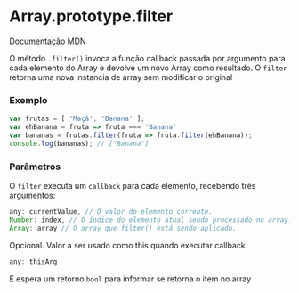 # Array.prototype.filter

[Documentação MDN](https://developer.mozilla.org/pt-BR/docs/Web/JavaScript/Reference/Global_Objects/Array/filter)

O método `.filter()` invoca a função callback passada por argumento para cada elemento do Array e devolve um novo Array como resultado.
O `filter` retorna uma nova instancia de array sem modificar o original

### Exemplo

```javascript
var frutas = [ 'Maçã', 'Banana' ];
var ehBanana = fruta => fruta === 'Banana'
var bananas = frutas.filter(fruta => fruta.filter(ehBanana)); 
console.log(bananas); // ["Banana"]
```

### Parâmetros

O `filter` executa um `callback` para cada elemento, recebendo três argumentos:

```javascript
any: currentValue, // O valor do elemento corrente.
Number: index, // O índice do elemento atual sendo processado no array.
Array: array // O array que filter() está sendo aplicado.
```

Opcional. Valor a ser usado como this quando executar callback.
```javascript
any: thisArg
```

E espera um retorno `bool` para informar se retorna o item no array